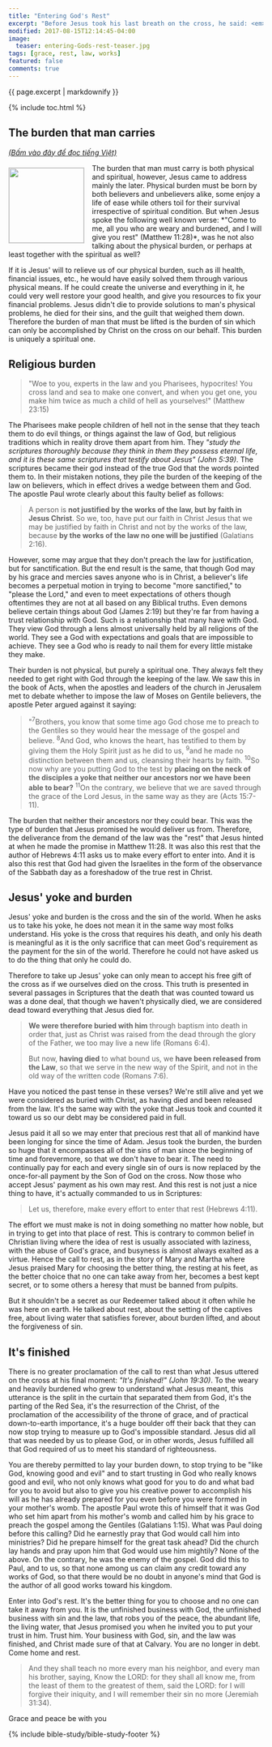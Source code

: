 ```yaml
---
title: "Entering God's Rest"
excerpt: "Before Jesus took his last breath on the cross, he said: <em>&#8220;It's finished.&#8221;</em> So just as God rested after he completed the work of creation, Jesus rested after he completed the work of saving man. It is his will that we enter this rest, yet so many Christians do not experience it, their walk with God is still weighed down with burdens as they try to achieve what only Jesus could achieve for them, and he had already done so."
modified: 2017-08-15T12:14:45-04:00
image:
  teaser: entering-Gods-rest-teaser.jpg
tags: [grace, rest, law, works] 
featured: false
comments: true
---
```


{{ page.excerpt | markdownify }}

{% include toc.html %}

## The burden that man carries
<a href="{{ site.url }}{% post_url 2017-08-15-Entering-Gods-Rest-Viet %}"><em>(Bấm vào đây để đọc tiếng Việt)</em></a>

<img alt src="{{ site.url }}/assets/images/entering-Gods-rest-teaser.jpg" style="border: 1px solid #cccccc; margin: 7px 15px 0px 0px; max-width: 100%; height: 148px; padding: 0px; float: left;">
The burden that man must carry is both physical and spiritual, however, Jesus came to address mainly the later. Physical burden must be born by both believers and unbelievers alike, some enjoy a life of ease while others toil for their survival irrespective of spiritual condition. But when Jesus spoke the following well known verse: *"Come to me, all you who are weary and burdened, and I will give you rest" (Matthew 11:28)*, was he not also talking about the physical burden, or perhaps at least together with the spiritual as well?

If it is Jesus' will to relieve us of our physical burden, such as ill health, financial issues, etc., he would have easily solved them through various physical means. If he could create the universe and everything in it, he could very well restore your good health, and give you resources to fix your financial problems. Jesus didn't die to provide solutions to man's physical problems, he died for their sins, and the guilt that weighed them down. Therefore the burden of man that must be lifted is the burden of sin which can only be accomplished by Christ on the cross on our behalf. This burden is uniquely a spiritual one.

## Religious burden
> "Woe to you, experts in the law and you Pharisees, hypocrites! You cross land and sea to make one convert, and when you get one, you make him twice as much a child of hell as yourselves!" (Matthew 23:15)

The Pharisees make people children of hell not in the sense that they teach them to do evil things, or things against the law of God, but religious traditions which in reality drove them apart from him. They *"study the scriptures thoroughly because they think in them they possess eternal life, and it is these same scriptures that testify about Jesus" (John 5:39)*. The scriptures became their god instead of the true God that the words pointed them to. In their mistaken notions, they pile the burden of the keeping of the law on believers, which in effect drives a wedge between them and God. The apostle Paul wrote clearly about this faulty belief as follows:

> A person is <strong>not justified by the works of the law, but by faith in Jesus Christ</strong>. So we, too, have put our faith in Christ Jesus that we may be justified by faith in Christ and not by the works of the law, because <strong>by the works of the law no one will be justified</strong> (Galatians 2:16).

However, some may argue that they don't preach the law for justification, but for sanctification. But the end result is the same, that though God may by his grace and mercies saves anyone who is in Christ, a believer's life becomes a perpetual motion in trying to become "more sanctified," to "please the Lord," and even to meet expectations of others though oftentimes they are not at all based on any Biblical truths. Even demons believe certain things about God (James 2:19) but they're far from having a trust relationship with God. Such is a relationship that many have with God. They view God through a lens almost universally held by all religions of the world. They see a God with expectations and goals that are impossible to achieve. They see a God who is ready to nail them for every little mistake they make.

Their burden is not physical, but purely a spiritual one. They always felt they needed to get right with God through the keeping of the law. We saw this in the book of Acts, when the apostles and leaders of the church in Jerusalem met to debate whether to impose the law of Moses on Gentile believers, the apostle Peter argued against it saying:

> "<sup>7</sup>Brothers, you know that some time ago God chose me to preach to the Gentiles so they would hear the message of the gospel and believe. <sup>8</sup>And God, who knows the heart, has testified to them by giving them the Holy Spirit just as he did to us, <sup>9</sup>and he made no distinction between them and us, cleansing their hearts by faith. <sup>10</sup>So now why are you putting God to the test by <strong>placing on the neck of the disciples a yoke that neither our ancestors nor we have been able to bear?</strong> <sup>11</sup>On the contrary, we believe that we are saved through the grace of the Lord Jesus, in the same way as they are (Acts 15:7-11).

The burden that neither their ancestors nor they could bear. This was the type of burden that Jesus promised he would deliver us from. Therefore, the deliverance from the demand of the law was the "rest" that Jesus hinted at when he made the promise in Matthew 11:28. It was also this rest that the author of Hebrews 4:11 asks us to make every effort to enter into. And it is also this rest that God had given the Israelites in the form of the observance of the Sabbath day as a foreshadow of the true rest in Christ. 

## Jesus' yoke and burden
Jesus' yoke and burden is the cross and the sin of the world. When he asks us to take his yoke, he does not mean it in the same way most folks understand. His yoke is the cross that requires his death, and only his death is meaningful as it is the only sacrifice that can meet God's requirement as the payment for the sin of the world. Therefore he could not have asked us to do the thing that only he could do.

Therefore to take up Jesus' yoke can only mean to accept his free gift of the cross as if we ourselves died on the cross. This truth is presented in several passages in Scriptures that the death that was counted toward us was a done deal, that though we haven't physically died, we are considered dead toward everything that Jesus died for.

> <strong>We were therefore buried with him</strong> through baptism into death in order that, just as Christ was raised from the dead through the glory of the Father, we too may live a new life (Romans 6:4).
> 
> But now, <strong>having died</strong> to what bound us, we <strong>have been released from the Law</strong>, so that we serve in the new way of the Spirit, and not in the old way of the written code (Romans 7:6).

Have you noticed the past tense in these verses? We're still alive and yet we were considered as buried with Christ, as having died and been released from the law. It's the same way with the yoke that Jesus took and counted it toward us so our debt may be considered paid in full.

Jesus paid it all so we may enter that precious rest that all of mankind have been longing for since the time of Adam. Jesus took the burden, the burden so huge that it encompasses all of the sins of man since the beginning of time and forevermore, so that we don't have to bear it. The need to continually pay for each and every single sin of ours is now replaced by the once-for-all payment by the Son of God on the cross. Now those who accept Jesus' payment as his own may rest. And this rest is not just a nice thing to have, it's actually commanded to us in Scriptures:

> Let us, therefore, make every effort to enter that rest (Hebrews 4:11).

The effort we must make is not in doing something no matter how noble, but in trying to get into that place of rest. This is contrary to common belief in Christian living where the idea of rest is usually associated with laziness, with the abuse of God's grace, and busyness is almost always exalted as a virtue. Hence the call to rest, as in the story of Mary and Martha where Jesus praised Mary for choosing the better thing, the resting at his feet, as the better choice that no one can take away from her, becomes a best kept secret, or to some others a heresy that must be banned from pulpits.

But it shouldn't be a secret as our Redeemer talked about it often while he was here on earth. He talked about rest, about the setting of the captives free, about living water that satisfies forever, about burden lifted, and about the forgiveness of sin.

## It's finished
There is no greater proclamation of the call to rest than what Jesus uttered on the cross at his final moment: *"It's finished!" (John 19:30)*. To the weary and heavily burdened who grew to understand what Jesus meant, this utterance is the split in the curtain that separated them from God, it's the parting of the Red Sea, it's the resurrection of the Christ, of the proclamation of the accessibility of the throne of grace, and of practical down-to-earth importance, it's a huge boulder off their back that they can now stop trying to measure up to God's impossible standard. Jesus did all that was needed by us to please God, or in other words, Jesus fulfilled all that God required of us to meet his standard of righteousness.

You are thereby permitted to lay your burden down, to stop trying to be "like God, knowing good and evil" and to start trusting in God who really knows good and evil, who not only knows what good for you to do and what bad for you to avoid but also to give you his creative power to accomplish his will as he has already prepared for you even before you were formed in your mother's womb. The apostle Paul wrote this of himself that it was God who set him apart from his mother's womb and called him by his grace to preach the gospel among the Gentiles (Galatians 1:15). What was Paul doing before this calling? Did he earnestly pray that God would call him into ministries? Did he prepare himself for the great task ahead? Did the church lay hands and pray upon him that God would use him mightily? None of the above. On the contrary, he was the enemy of the gospel. God did this to Paul, and to us, so that none among us can claim any credit toward any works of God, so that there would be no doubt in anyone's mind that God is the author of all good works toward his kingdom.

Enter into God's rest. It's the better thing for you to choose and no one can take it away from you. It is the unfinished business with God, the unfinished business with sin and the law, that robs you of the peace, the abundant life, the living water, that Jesus promised you when he invited you to put your trust in him. Trust him. Your business with God, sin, and the law was finished, and Christ made sure of that at Calvary. You are no longer in debt. Come home and rest.

> And they shall teach no more every man his neighbor, and every man his brother, saying, Know the LORD: for they shall all know me, from the least of them to the greatest of them, said the LORD: for I will forgive their iniquity, and I will remember their sin no more (Jeremiah 31:34).

Grace and peace be with you

{% include bible-study/bible-study-footer %}
